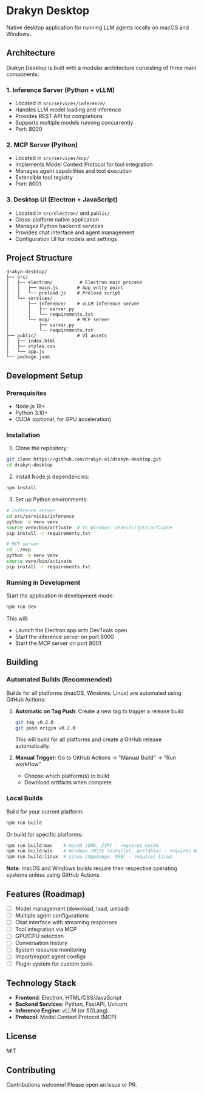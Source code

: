 # Drakyn Desktop

Native desktop application for running LLM agents locally on macOS and Windows.

## Architecture

Drakyn Desktop is built with a modular architecture consisting of three main components:

### 1. Inference Server (Python + vLLM)
- Located in `src/services/inference/`
- Handles LLM model loading and inference
- Provides REST API for completions
- Supports multiple models running concurrently
- Port: 8000

### 2. MCP Server (Python)
- Located in `src/services/mcp/`
- Implements Model Context Protocol for tool integration
- Manages agent capabilities and tool execution
- Extensible tool registry
- Port: 8001

### 3. Desktop UI (Electron + JavaScript)
- Located in `src/electron/` and `public/`
- Cross-platform native application
- Manages Python backend services
- Provides chat interface and agent management
- Configuration UI for models and settings

## Project Structure

```
drakyn-desktop/
├── src/
│   ├── electron/          # Electron main process
│   │   ├── main.js       # App entry point
│   │   └── preload.js    # Preload script
│   └── services/
│       ├── inference/    # vLLM inference server
│       │   ├── server.py
│       │   └── requirements.txt
│       └── mcp/          # MCP server
│           ├── server.py
│           └── requirements.txt
├── public/               # UI assets
│   ├── index.html
│   ├── styles.css
│   └── app.js
└── package.json
```

## Development Setup

### Prerequisites
- Node.js 18+
- Python 3.10+
- CUDA (optional, for GPU acceleration)

### Installation

1. Clone the repository:
```bash
git clone https://github.com/drakyn-ai/drakyn-desktop.git
cd drakyn-desktop
```

2. Install Node.js dependencies:
```bash
npm install
```

3. Set up Python environments:
```bash
# Inference server
cd src/services/inference
python -m venv venv
source venv/bin/activate  # On Windows: venv\Scripts\activate
pip install -r requirements.txt

# MCP server
cd ../mcp
python -m venv venv
source venv/bin/activate
pip install -r requirements.txt
```

### Running in Development

Start the application in development mode:
```bash
npm run dev
```

This will:
- Launch the Electron app with DevTools open
- Start the inference server on port 8000
- Start the MCP server on port 8001

## Building

### Automated Builds (Recommended)

Builds for all platforms (macOS, Windows, Linux) are automated using GitHub Actions:

1. **Automatic on Tag Push**: Create a new tag to trigger a release build
   ```bash
   git tag v0.2.0
   git push origin v0.2.0
   ```
   This will build for all platforms and create a GitHub release automatically.

2. **Manual Trigger**: Go to GitHub Actions → "Manual Build" → "Run workflow"
   - Choose which platform(s) to build
   - Download artifacts when complete

### Local Builds

Build for your current platform:
```bash
npm run build
```

Or build for specific platforms:
```bash
npm run build:mac    # macOS (DMG, ZIP) - requires macOS
npm run build:win    # Windows (NSIS installer, portable) - requires Windows
npm run build:linux  # Linux (AppImage, DEB) - requires Linux
```

**Note**: macOS and Windows builds require their respective operating systems unless using GitHub Actions.

## Features (Roadmap)

- [ ] Model management (download, load, unload)
- [ ] Multiple agent configurations
- [ ] Chat interface with streaming responses
- [ ] Tool integration via MCP
- [ ] GPU/CPU selection
- [ ] Conversation history
- [ ] System resource monitoring
- [ ] Import/export agent configs
- [ ] Plugin system for custom tools

## Technology Stack

- **Frontend**: Electron, HTML/CSS/JavaScript
- **Backend Services**: Python, FastAPI, Uvicorn
- **Inference Engine**: vLLM (or SGLang)
- **Protocol**: Model Context Protocol (MCP)

## License

MIT

## Contributing

Contributions welcome! Please open an issue or PR.

